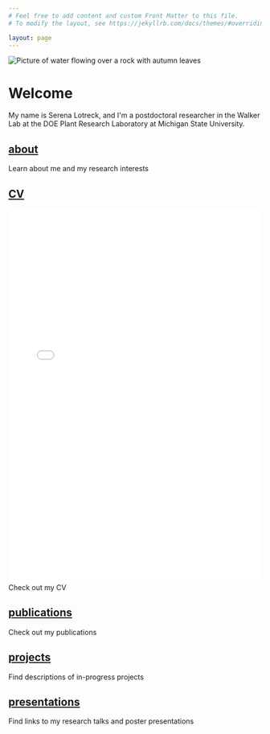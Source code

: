 ```yaml
---
# Feel free to add content and custom Front Matter to this file.
# To modify the layout, see https://jekyllrb.com/docs/themes/#overriding-theme-defaults

layout: page
---
```

![Picture of water flowing over a rock with autumn leaves](../images/rock.JPG)


# Welcome 
My name is Serena Lotreck, and I'm a postdoctoral researcher in the Walker Lab at the DOE Plant Research Laboratory at Michigan State University. 

## [about](./about/)
Learn about me and my research interests

## [CV](./cv/)
<embed src="/serenalotreck.github.io/pdfs/SLotreck_CV_APR2025.pdf" width="100%" height="745px" />
Check out my CV

## [publications](./publications/)
Check out my publications

## [projects](./projects/)
Find descriptions of in-progress projects 

## [presentations](./presentations/)
Find links to my research talks and poster presentations
